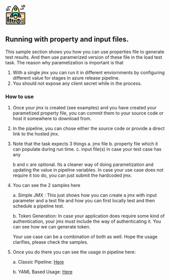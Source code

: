 ![Screenshot](../screenshots/icon.png)

## Running with property and input files.

This sample section shows you how you can use properties file to generate test results. And then use paramerized version of these file in the load test task. The reason why parametization is important is that

1. With a single jmx you can run it in different enviornments by configuring different value for stages in azure release pipeline.
2. You should not expose any client secret while in the process.

### How to use

1. Once your jmx is created (see examples) and you have created your parametized property file, you can commit them to your source code or host it somewhere to download from.

2. In the pipeline, you can chose either the source code or provide a direct link to the hosted jmx.

3. Note that the task expects 3 things
    a. jmx file
    b. property file which it can populate during run time.
    c. input file(s) in case your test case has any

    b and c are optional. Its a cleaner way of doing parametization and updating the value in pipeline variables. In case your use case does not require it too do, you can just submit the hardcoded jmx.

4. You can see the 2 samples here

    a. Simple JMX : This just shows how you can create a jmx with input parameter and a test file and how you can first locally test and then schedule a pipeline test.

    b. Token Generation: In case your application does require some kind of authentication, your jmx must include the way of authenticating it. You can see how we can generate token.

    Your use case can be a combination of both as well. Hope the usage clarifies, please check the samples.

5. Once you do there you can see the usage in pipeline here:
    
    a. Classic Pipeline: [Here](https://github.com/microsoft/jmeter-performance-analyzer-devops-extension/blob/main/InputTask.md)

    b. YAML Based Usage: [Here](https://github.com/microsoft/jmeter-performance-analyzer-devops-extension/blob/main/InputTaskYAML.md)